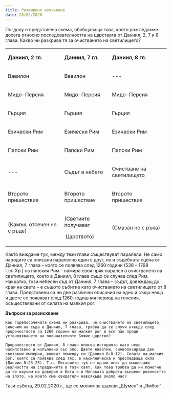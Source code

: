 ```yaml
---
title: Разширено изучаване
date: 28/02/2020
---
```


По-долу е представена схема, обобщаваща това, което разгледахме досега относно последователността на царствата от Даниил, 2, 7 и 8 глава. Какво ни разкрива тя за очистването на светилището?

<table>
<tbody>
<tr>
<td>
<p><strong>Даниил, 2 гл.</strong></p>
</td>
<td>
<p><strong>Даниил, 7 гл.</strong></p>
</td>
<td>
<p><strong>Даниил, 8 гл.</strong></p>
</td>
</tr>
<tr>
<td>
<p>Вавилон</p>
</td>
<td>
<p>Вавилон</p>
</td>
<td>
<p>---</p>
</td>
</tr>
<tr>
<td>
<p>Мидо-Персия</p>
</td>
<td>
<p>Мидо-Персия</p>
</td>
<td>
<p>Мидо-Персия</p>
</td>
</tr>
<tr>
<td>
<p>Гърция</p>
</td>
<td>
<p>Гърция</p>
</td>
<td>
<p>Гърция</p>
</td>
</tr>
<tr>
<td>
<p>Езически Рим</p>
</td>
<td>
<p>Езически Рим</p>
</td>
<td>
<p>Езически Рим</p>
</td>
</tr>
<tr>
<td>
<p>Папски Рим</p>
</td>
<td>
<p>Папски Рим</p>
</td>
<td>
<p>Папски Рим</p>
</td>
</tr>
<tr>
<td>
<p>---</p>
</td>
<td>
<p>Съдът в небето</p>
</td>
<td>
<p>Очистване на светилището</p>
</td>
</tr>
<tr>
<td>
<p>Второто пришествие</p>
</td>
<td>
<p>Второто пришествие</p>
</td>
<td>
<p>Второто пришествие</p>
</td>
</tr>
<tr>
<td>
<p>(Камък, отсечен не с ръце)</p>
</td>
<td>
<p>(Светиите получават</p>
<p>&nbsp;Царството)</p>
</td>
<td>
<p>(Смазан не с ръка)</p>
</td>
</tr>
</tbody>
</table>

Както виждаме тук, между тези глави съществуват паралели. Не само народите са описани паралелно един с друг, но и съдебната сцена от Даниил, 7 глава – която се появява след 1260 години (538 – 1798 г.сл.Хр.) на папския Рим – намира своя пряк паралел в очистването на светилището, което в Даниил, 8 глава също се случва след Рим. Накратко, този небесен съд от Даниил, 7 глава – съдът, довеждащ до края на света – е същото събитие като очистването на светилището от 8 глава. Представени са ни две различни описания на едно и също нещо и двете се появяват след 1260-годишния период на гонения, осъществявани от силата на малкия рог.

**Въпроси за разискване**

`Как горепосочената схема ни разкрива, че очистването на светилището, синоним на съда в Даниил, 7 глава, трябва да се случи някъде след пророчеството за 1260 години на малкия рог и все пак преди установяването на окончателното Божие царство?`

`Пророчеството от Даниил, 8 глава описва историята като нещо насилствено и изпълнено със зло. Двете животни, символизиращи две световни империи, воюват помежду си (Даниил 8:8-12). Силата на малкия рог, която се появява след тях, е насилническа и преследваща сила (Даниил 8:23-25). Т.е. Писанието тук не прави опит да омаловажи реалността на страданията в този свят. Как това трябва да ни помогне да се научим на доверие в Бога и в Неговата доброта въпреки реалността на злото, на което сме свидетели навсякъде около нас?`

Тази събота, 29.02.2020 г., ще се молим за църкви „Шумен” и „Ямбол”